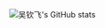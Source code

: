 ![吴钦飞's GitHub stats](https://github-readme-stats.vercel.app/api?username=forwardNow&show_icons=true&theme=radical&count_private=true)
